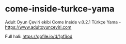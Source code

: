 # come-inside-turkce-yama
Adult Oyun Çeviri ekibi Come Inside v.0.2.1 Türkçe Yama - https://www.adultoyunceviri.com


Full hali: https://gofile.io/d/1pfSod
